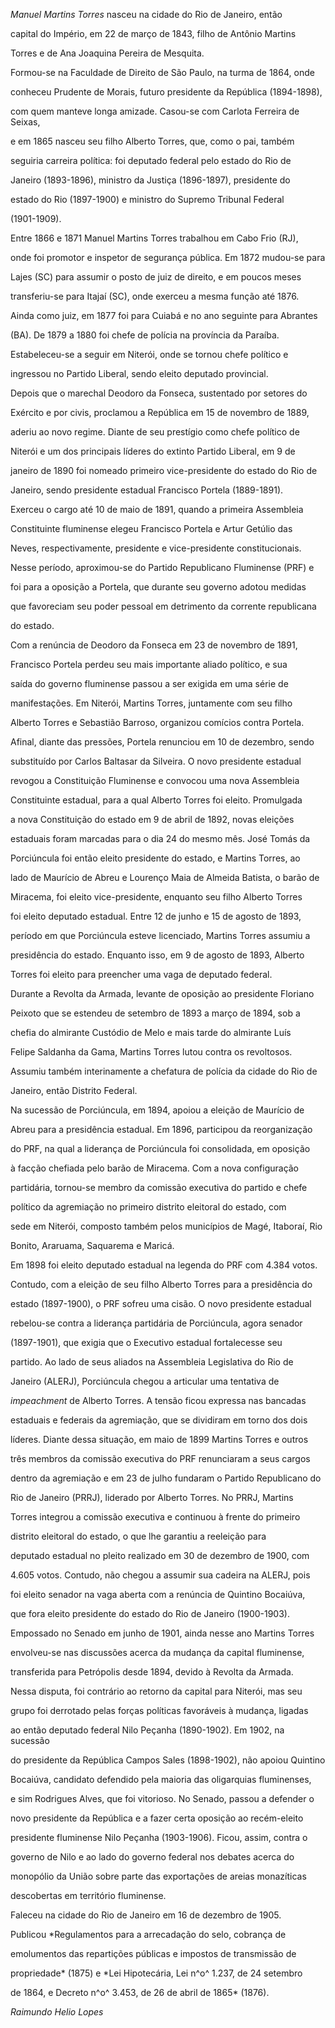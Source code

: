 

*Manuel Martins Torres* nasceu na cidade do Rio de Janeiro, então

capital do Império, em 22 de março de 1843, filho de Antônio Martins

Torres e de Ana Joaquina Pereira de Mesquita.



Formou-se na Faculdade de Direito de São Paulo, na turma de 1864, onde

conheceu Prudente de Morais, futuro presidente da República (1894-1898),

com quem manteve longa amizade. Casou-se com Carlota Ferreira de Seixas,

e em 1865 nasceu seu filho Alberto Torres, que, como o pai, também

seguiria carreira política: foi deputado federal pelo estado do Rio de

Janeiro (1893-1896), ministro da Justiça (1896-1897), presidente do

estado do Rio (1897-1900) e ministro do Supremo Tribunal Federal

(1901-1909).



Entre 1866 e 1871 Manuel Martins Torres trabalhou em Cabo Frio (RJ),

onde foi promotor e inspetor de segurança pública. Em 1872 mudou-se para

Lajes (SC) para assumir o posto de juiz de direito, e em poucos meses

transferiu-se para Itajaí (SC), onde exerceu a mesma função até 1876.

Ainda como juiz, em 1877 foi para Cuiabá e no ano seguinte para Abrantes

(BA). De 1879 a 1880 foi chefe de polícia na província da Paraíba.

Estabeleceu-se a seguir em Niterói, onde se tornou chefe político e

ingressou no Partido Liberal, sendo eleito deputado provincial.



Depois que o marechal Deodoro da Fonseca, sustentado por setores do

Exército e por civis, proclamou a República em 15 de novembro de 1889,

aderiu ao novo regime. Diante de seu prestígio como chefe político de

Niterói e um dos principais líderes do extinto Partido Liberal, em 9 de

janeiro de 1890 foi nomeado primeiro vice-presidente do estado do Rio de

Janeiro, sendo presidente estadual Francisco Portela (1889-1891).

Exerceu o cargo até 10 de maio de 1891, quando a primeira Assembleia

Constituinte fluminense elegeu Francisco Portela e Artur Getúlio das

Neves, respectivamente, presidente e vice-presidente constitucionais.

Nesse período, aproximou-se do Partido Republicano Fluminense (PRF) e

foi para a oposição a Portela, que durante seu governo adotou medidas

que favoreciam seu poder pessoal em detrimento da corrente republicana

do estado.



Com a renúncia de Deodoro da Fonseca em 23 de novembro de 1891,

Francisco Portela perdeu seu mais importante aliado político, e sua

saída do governo fluminense passou a ser exigida em uma série de

manifestações. Em Niterói, Martins Torres, juntamente com seu filho

Alberto Torres e Sebastião Barroso, organizou comícios contra Portela.

Afinal, diante das pressões, Portela renunciou em 10 de dezembro, sendo

substituído por Carlos Baltasar da Silveira. O novo presidente estadual

revogou a Constituição Fluminense e convocou uma nova Assembleia

Constituinte estadual, para a qual Alberto Torres foi eleito. Promulgada

a nova Constituição do estado em 9 de abril de 1892, novas eleições

estaduais foram marcadas para o dia 24 do mesmo mês. José Tomás da

Porciúncula foi então eleito presidente do estado, e Martins Torres, ao

lado de Maurício de Abreu e Lourenço Maia de Almeida Batista, o barão de

Miracema, foi eleito vice-presidente, enquanto seu filho Alberto Torres

foi eleito deputado estadual. Entre 12 de junho e 15 de agosto de 1893,

período em que Porciúncula esteve licenciado, Martins Torres assumiu a

presidência do estado. Enquanto isso, em 9 de agosto de 1893, Alberto

Torres foi eleito para preencher uma vaga de deputado federal.



Durante a Revolta da Armada, levante de oposição ao presidente Floriano

Peixoto que se estendeu de setembro de 1893 a março de 1894, sob a

chefia do almirante Custódio de Melo e mais tarde do almirante Luís

Felipe Saldanha da Gama, Martins Torres lutou contra os revoltosos.

Assumiu também interinamente a chefatura de polícia da cidade do Rio de

Janeiro, então Distrito Federal.



Na sucessão de Porciúncula, em 1894, apoiou a eleição de Maurício de

Abreu para a presidência estadual. Em 1896, participou da reorganização

do PRF, na qual a liderança de Porciúncula foi consolidada, em oposição

à facção chefiada pelo barão de Miracema. Com a nova configuração

partidária, tornou-se membro da comissão executiva do partido e chefe

político da agremiação no primeiro distrito eleitoral do estado, com

sede em Niterói, composto também pelos municípios de Magé, Itaboraí, Rio

Bonito, Araruama, Saquarema e Maricá.



Em 1898 foi eleito deputado estadual na legenda do PRF com 4.384 votos.

Contudo, com a eleição de seu filho Alberto Torres para a presidência do

estado (1897-1900), o PRF sofreu uma cisão. O novo presidente estadual

rebelou-se contra a liderança partidária de Porciúncula, agora senador

(1897-1901), que exigia que o Executivo estadual fortalecesse seu

partido. Ao lado de seus aliados na Assembleia Legislativa do Rio de

Janeiro (ALERJ), Porciúncula chegou a articular uma tentativa de

*impeachment* de Alberto Torres. A tensão ficou expressa nas bancadas

estaduais e federais da agremiação, que se dividiram em torno dos dois

líderes. Diante dessa situação, em maio de 1899 Martins Torres e outros

três membros da comissão executiva do PRF renunciaram a seus cargos

dentro da agremiação e em 23 de julho fundaram o Partido Republicano do

Rio de Janeiro (PRRJ), liderado por Alberto Torres. No PRRJ, Martins

Torres integrou a comissão executiva e continuou à frente do primeiro

distrito eleitoral do estado, o que lhe garantiu a reeleição para

deputado estadual no pleito realizado em 30 de dezembro de 1900, com

4.605 votos. Contudo, não chegou a assumir sua cadeira na ALERJ, pois

foi eleito senador na vaga aberta com a renúncia de Quintino Bocaiúva,

que fora eleito presidente do estado do Rio de Janeiro (1900-1903).



Empossado no Senado em junho de 1901, ainda nesse ano Martins Torres

envolveu-se nas discussões acerca da mudança da capital fluminense,

transferida para Petrópolis desde 1894, devido à Revolta da Armada.

Nessa disputa, foi contrário ao retorno da capital para Niterói, mas seu

grupo foi derrotado pelas forças políticas favoráveis à mudança, ligadas

ao então deputado federal Nilo Peçanha (1890-1902). Em 1902, na sucessão

do presidente da República Campos Sales (1898-1902), não apoiou Quintino

Bocaiúva, candidato defendido pela maioria das oligarquias fluminenses,

e sim Rodrigues Alves, que foi vitorioso. No Senado, passou a defender o

novo presidente da República e a fazer certa oposição ao recém-eleito

presidente fluminense Nilo Peçanha (1903-1906). Ficou, assim, contra o

governo de Nilo e ao lado do governo federal nos debates acerca do

monopólio da União sobre parte das exportações de areias monazíticas

descobertas em território fluminense.



Faleceu na cidade do Rio de Janeiro em 16 de dezembro de 1905.



Publicou *Regulamentos para a arrecadação do selo, cobrança de

emolumentos das repartições públicas e impostos de transmissão de

propriedade* (1875) e *Lei Hipotecária, Lei n^o^ 1.237, de 24 setembro

de 1864, e Decreto n^o^ 3.453, de 26 de abril de 1865* (1876).



*Raimundo Helio Lopes*




